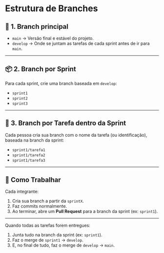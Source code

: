 # Estrutura de Branches

## 🌿 1. Branch principal

- `main` → Versão final e estável do projeto.  
- `develop` → Onde se juntam as tarefas de cada sprint antes de ir para `main`.

---

## 📦 2. Branch por Sprint

Para cada sprint, crie uma branch baseada em `develop`:

- `sprint1`
- `sprint2`
- `sprint3`

---

## 👤 3. Branch por Tarefa dentro da Sprint

Cada pessoa cria sua branch com o nome da tarefa (ou identificação), baseada na branch da sprint:

- `sprint1/tarefa1`
- `sprint1/tarefa2`
- `sprint1/tarefa3`

---

## 🔁 Como Trabalhar

Cada integrante:

1. Cria sua branch a partir da `sprintX`.
2. Faz commits normalmente.
3. Ao terminar, abre um **Pull Request** para a branch da sprint (ex: `sprint1`).

---

Quando todas as tarefas forem entregues:

1. Junta tudo na branch da sprint (ex: `sprint1`).
2. Faz o merge de `sprint1` → `develop`.
3. E, no final de tudo, faz o merge de `develop` → `main`.
